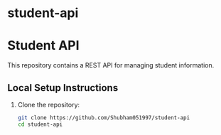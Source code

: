 # student-api
# Student API

This repository contains a REST API for managing student information.

## Local Setup Instructions

1. Clone the repository:
   ```bash
   git clone https://github.com/Shubham051997/student-api
   cd student-api
